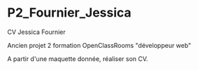 # P2_Fournier_Jessica

CV Jessica Fournier

Ancien projet 2 formation OpenClassRooms "développeur web"

A partir d'une maquette donnée, réaliser son CV.
